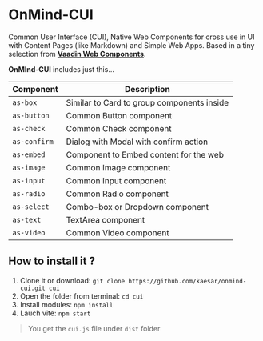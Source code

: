 # OnMind-CUI

Common User Interface (CUI), Native Web Components for cross use in UI with Content Pages (like Markdown) and Simple Web Apps. Based in a tiny selection from [**Vaadin Web Components**](https://github.com/vaadin/web-components).

**OnMInd-CUI** includes just this...

Component | Description
-- | --
`as-box` | Similar to Card to group components inside
`as-button` | Common Button component
`as-check` | Common Check component
`as-confirm` | Dialog with Modal with confirm action
`as-embed` | Component to Embed content for the web
`as-image` | Common Image component
`as-input` | Common Input component
`as-radio` | Common Radio component
`as-select` | Combo-box or Dropdown component
`as-text` | TextArea component
`as-video` | Common Video component

## How to install it ?

1. Clone it or download: `git clone https://github.com/kaesar/onmind-cui.git cui`
2. Open the folder from terminal: `cd cui`
3. Install modules: `npm install`
4. Lauch vite: `npm start`

> You get the `cui.js` file under `dist` folder
